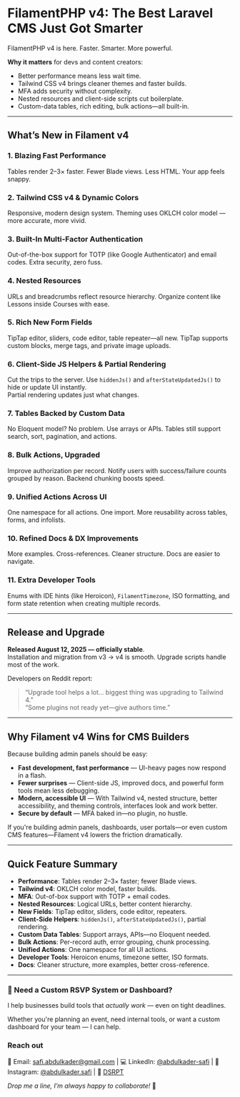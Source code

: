 # FilamentPHP v4: The Best Laravel CMS Just Got Smarter

FilamentPHP v4 is here. Faster. Smarter. More powerful.

**Why it matters** for devs and content creators:

- Better performance means less wait time.
- Tailwind CSS v4 brings cleaner themes and faster builds.
- MFA adds security without complexity.
- Nested resources and client-side scripts cut boilerplate.
- Custom-data tables, rich editing, bulk actions—all built-in.

---

## What’s New in Filament v4

### 1. Blazing Fast Performance

Tables render 2–3× faster. Fewer Blade views. Less HTML. Your app feels snappy.

### 2. Tailwind CSS v4 & Dynamic Colors

Responsive, modern design system. Theming uses OKLCH color model — more accurate, more vivid.

### 3. Built-In Multi-Factor Authentication

Out-of-the-box support for TOTP (like Google Authenticator) and email codes. Extra security, zero fuss.

### 4. Nested Resources

URLs and breadcrumbs reflect resource hierarchy. Organize content like Lessons inside Courses with ease.

### 5. Rich New Form Fields

TipTap editor, sliders, code editor, table repeater—all new. TipTap supports custom blocks, merge tags, and private image uploads.

### 6. Client-Side JS Helpers & Partial Rendering

Cut the trips to the server. Use `hiddenJs()` and `afterStateUpdatedJs()` to hide or update UI instantly.  
Partial rendering updates just what changes.

### 7. Tables Backed by Custom Data

No Eloquent model? No problem. Use arrays or APIs. Tables still support search, sort, pagination, and actions.

### 8. Bulk Actions, Upgraded

Improve authorization per record. Notify users with success/failure counts grouped by reason. Backend chunking boosts speed.

### 9. Unified Actions Across UI

One namespace for all actions. One import. More reusability across tables, forms, and infolists.

### 10. Refined Docs & DX Improvements

More examples. Cross-references. Cleaner structure. Docs are easier to navigate.

### 11. Extra Developer Tools

Enums with IDE hints (like Heroicon), `FilamentTimezone`, ISO formatting, and form state retention when creating multiple records.

---

## Release and Upgrade

**Released August 12, 2025 — officially stable**.  
Installation and migration from v3 → v4 is smooth. Upgrade scripts handle most of the work.

Developers on Reddit report:

> “Upgrade tool helps a lot... biggest thing was upgrading to Tailwind 4.”  
> “Some plugins not ready yet—give authors time.”

---

## Why Filament v4 Wins for CMS Builders

Because building admin panels should be easy:

- **Fast development, fast performance** — UI-heavy pages now respond in a flash.
- **Fewer surprises** — Client-side JS, improved docs, and powerful form tools mean less debugging.
- **Modern, accessible UI** — With Tailwind v4, nested structure, better accessibility, and theming controls, interfaces look and work better.
- **Secure by default** — MFA baked in—no plugin, no hustle.

If you're building admin panels, dashboards, user portals—or even custom CMS features—Filament v4 lowers the friction dramatically.

---

## Quick Feature Summary

- **Performance**: Tables render 2–3× faster; fewer Blade views.
- **Tailwind v4**: OKLCH color model, faster builds.
- **MFA**: Out-of-box support with TOTP + email codes.
- **Nested Resources**: Logical URLs, better content hierarchy.
- **New Fields**: TipTap editor, sliders, code editor, repeaters.
- **Client-Side Helpers**: `hiddenJs()`, `afterStateUpdatedJs()`, partial rendering.
- **Custom Data Tables**: Support arrays, APIs—no Eloquent needed.
- **Bulk Actions**: Per-record auth, error grouping, chunk processing.
- **Unified Actions**: One namespace for all UI actions.
- **Developer Tools**: Heroicon enums, timezone setter, ISO formats.
- **Docs**: Cleaner structure, more examples, better cross-reference.

---

### 🤝 Need a Custom RSVP System or Dashboard?

I help businesses build tools that _actually work_ — even on tight deadlines.

Whether you're planning an event, need internal tools, or want a custom dashboard for your team — I can help.

### Reach out

📧 Email: [safi.abdulkader@gmail.com](mailto:safi.abdulkader@gmail.com) | 💻 LinkedIn: [@abdulkader-safi](https://www.linkedin.com/in/abdulkader-safi/) | 📱 Instagram: [@abdulkader.safi](https://www.instagram.com/abdulkader.safi/) | 🏢 [DSRPT](https://www.dsrpt.com.au/kw/contact)

_Drop me a line, I’m always happy to collaborate!_ 🚀
